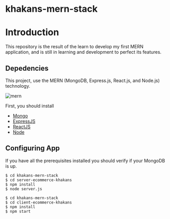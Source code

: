 # khakans-mern-stack

# Introduction

This repository is the result of the learn to develop my first MERN application, and is still in learning and development to perfect its features.

## Depedencies

This project, use the MERN (MongoDB, Express.js, React.js, and Node.js) technology.

![mern](https://miro.medium.com/max/678/1*dqvlaszRLvoPmARpOlLN9A.png)

First, you should install

-   [Mongo](https://www.mongodb.com/)
-   [ExpressJS](https://expressjs.com/)
-   [ReactJS](https://reactjs.org/)
-   [Node](https://nodejs.org/en/)

## Configuring App

If you have all the prerequisites installed you should verify if your MongoDB is up.

```
$ cd khakans-mern-stack
$ cd server-ecommerce-khakans
$ npm install
$ node server.js
```

```
$ cd khakans-mern-stack
$ cd client-ecommerce-khakans
$ npm install
$ npm start
```
